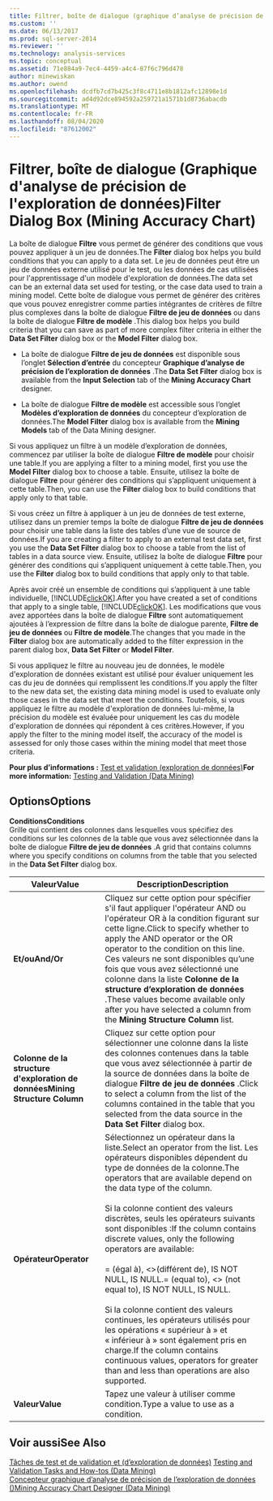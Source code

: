```yaml
---
title: Filtrer, boîte de dialogue (graphique d’analyse de précision de l’exploration de données) | Microsoft Docs
ms.custom: ''
ms.date: 06/13/2017
ms.prod: sql-server-2014
ms.reviewer: ''
ms.technology: analysis-services
ms.topic: conceptual
ms.assetid: 71e884a9-7ec4-4459-a4c4-87f6c796d478
author: minewiskan
ms.author: owend
ms.openlocfilehash: dcdfb7cd7b425c3f8c4711e8b1812afc12898e1d
ms.sourcegitcommit: ad4d92dce894592a259721a1571b1d8736abacdb
ms.translationtype: MT
ms.contentlocale: fr-FR
ms.lasthandoff: 08/04/2020
ms.locfileid: "87612002"
---
```

# <a name="filter-dialog-box-mining-accuracy-chart"></a><span data-ttu-id="2916c-102">Filtrer, boîte de dialogue (Graphique d'analyse de précision de l'exploration de données)</span><span class="sxs-lookup"><span data-stu-id="2916c-102">Filter Dialog Box (Mining Accuracy Chart)</span></span>
  <span data-ttu-id="2916c-103">La boîte de dialogue **Filtre** vous permet de générer des conditions que vous pouvez appliquer à un jeu de données.</span><span class="sxs-lookup"><span data-stu-id="2916c-103">The **Filter** dialog box helps you build conditions that you can apply to a data set.</span></span> <span data-ttu-id="2916c-104">Le jeu de données peut être un jeu de données externe utilisé pour le test, ou les données de cas utilisées pour l'apprentissage d'un modèle d'exploration de données.</span><span class="sxs-lookup"><span data-stu-id="2916c-104">The data set can be an external data set used for testing, or the case data used to train a mining model.</span></span> <span data-ttu-id="2916c-105">Cette boîte de dialogue vous permet de générer des critères que vous pouvez enregistrer comme parties intégrantes de critères de filtre plus complexes dans la boîte de dialogue **Filtre de jeu de données** ou dans la boîte de dialogue **Filtre de modèle** .</span><span class="sxs-lookup"><span data-stu-id="2916c-105">This dialog box helps you build criteria that you can save as part of more complex filter criteria in either the **Data Set Filter** dialog box or the **Model Filter** dialog box.</span></span>  
  
-   <span data-ttu-id="2916c-106">La boîte de dialogue **Filtre de jeu de données** est disponible sous l’onglet **Sélection d’entrée** du concepteur **Graphique d’analyse de précision de l’exploration de données** .</span><span class="sxs-lookup"><span data-stu-id="2916c-106">The **Data Set Filter** dialog box is available from the **Input Selection** tab of the **Mining Accuracy Chart** designer.</span></span>  
  
-   <span data-ttu-id="2916c-107">La boîte de dialogue **Filtre de modèle** est accessible sous l’onglet **Modèles d’exploration de données** du concepteur d’exploration de données.</span><span class="sxs-lookup"><span data-stu-id="2916c-107">The **Model Filter** dialog box is available from the **Mining Models** tab of the Data Mining designer.</span></span>  
  
 <span data-ttu-id="2916c-108">Si vous appliquez un filtre à un modèle d’exploration de données, commencez par utiliser la boîte de dialogue **Filtre de modèle** pour choisir une table.</span><span class="sxs-lookup"><span data-stu-id="2916c-108">If you are applying a filter to a mining model, first you use the **Model Filter** dialog box to choose a table.</span></span> <span data-ttu-id="2916c-109">Ensuite, utilisez la boîte de dialogue **Filtre** pour générer des conditions qui s’appliquent uniquement à cette table.</span><span class="sxs-lookup"><span data-stu-id="2916c-109">Then, you can use the **Filter** dialog box to build conditions that apply only to that table.</span></span>  
  
 <span data-ttu-id="2916c-110">Si vous créez un filtre à appliquer à un jeu de données de test externe, utilisez dans un premier temps la boîte de dialogue **Filtre de jeu de données** pour choisir une table dans la liste des tables d’une vue de source de données.</span><span class="sxs-lookup"><span data-stu-id="2916c-110">If you are creating a filter to apply to an external test data set, first you use the **Data Set Filter** dialog box to choose a table from the list of tables in a data source view.</span></span> <span data-ttu-id="2916c-111">Ensuite, utilisez la boîte de dialogue **Filtre** pour générer des conditions qui s’appliquent uniquement à cette table.</span><span class="sxs-lookup"><span data-stu-id="2916c-111">Then, you use the **Filter** dialog box to build conditions that apply only to that table.</span></span>  
  
 <span data-ttu-id="2916c-112">Après avoir créé un ensemble de conditions qui s’appliquent à une table individuelle, [!INCLUDE[clickOK](../includes/clickok-md.md)].</span><span class="sxs-lookup"><span data-stu-id="2916c-112">After you have created a set of conditions that apply to a single table, [!INCLUDE[clickOK](../includes/clickok-md.md)].</span></span> <span data-ttu-id="2916c-113">Les modifications que vous avez apportées dans la boîte de dialogue **Filtre** sont automatiquement ajoutées à l’expression de filtre dans la boîte de dialogue parente, **Filtre de jeu de données** ou **Filtre de modèle**.</span><span class="sxs-lookup"><span data-stu-id="2916c-113">The changes that you made in the **Filter** dialog box are automatically added to the filter expression in the parent dialog box, **Data Set Filter** or **Model Filter**.</span></span>  
  
 <span data-ttu-id="2916c-114">Si vous appliquez le filtre au nouveau jeu de données, le modèle d'exploration de données existant est utilisé pour évaluer uniquement les cas du jeu de données qui remplissent les conditions.</span><span class="sxs-lookup"><span data-stu-id="2916c-114">If you apply the filter to the new data set, the existing data mining model is used to evaluate only those cases in the data set that meet the conditions.</span></span> <span data-ttu-id="2916c-115">Toutefois, si vous appliquez le filtre au modèle d'exploration de données lui-même, la précision du modèle est évaluée pour uniquement les cas du modèle d'exploration de données qui répondent à ces critères.</span><span class="sxs-lookup"><span data-stu-id="2916c-115">However, if you apply the filter to the mining model itself, the accuracy of the model is assessed for only those cases within the mining model that meet those criteria.</span></span>  
  
 <span data-ttu-id="2916c-116">**Pour plus d’informations :** [Test et validation &#40;exploration de données&#41;](data-mining/testing-and-validation-data-mining.md)</span><span class="sxs-lookup"><span data-stu-id="2916c-116">**For more information:** [Testing and Validation &#40;Data Mining&#41;](data-mining/testing-and-validation-data-mining.md)</span></span>  
  
## <a name="options"></a><span data-ttu-id="2916c-117">Options</span><span class="sxs-lookup"><span data-stu-id="2916c-117">Options</span></span>  
 <span data-ttu-id="2916c-118">**Conditions**</span><span class="sxs-lookup"><span data-stu-id="2916c-118">**Conditions**</span></span>  
 <span data-ttu-id="2916c-119">Grille qui contient des colonnes dans lesquelles vous spécifiez des conditions sur les colonnes de la table que vous avez sélectionnée dans la boîte de dialogue **Filtre de jeu de données** .</span><span class="sxs-lookup"><span data-stu-id="2916c-119">A grid that contains columns where you specify conditions on columns from the table that you selected in the **Data Set Filter** dialog box.</span></span>  
  
|<span data-ttu-id="2916c-120">Valeur</span><span class="sxs-lookup"><span data-stu-id="2916c-120">Value</span></span>|<span data-ttu-id="2916c-121">Description</span><span class="sxs-lookup"><span data-stu-id="2916c-121">Description</span></span>|  
|-----------|-----------------|  
|<span data-ttu-id="2916c-122">**Et/ou**</span><span class="sxs-lookup"><span data-stu-id="2916c-122">**And/Or**</span></span>|<span data-ttu-id="2916c-123">Cliquez sur cette option pour spécifier s'il faut appliquer l'opérateur AND ou l'opérateur OR à la condition figurant sur cette ligne.</span><span class="sxs-lookup"><span data-stu-id="2916c-123">Click to specify whether to apply the AND operator or the OR operator to the condition on this line.</span></span> <span data-ttu-id="2916c-124">Ces valeurs ne sont disponibles qu’une fois que vous avez sélectionné une colonne dans la liste **Colonne de la structure d’exploration de données** .</span><span class="sxs-lookup"><span data-stu-id="2916c-124">These values become available only after you have selected a column from the **Mining Structure Column** list.</span></span>|  
|<span data-ttu-id="2916c-125">**Colonne de la structure d'exploration de données**</span><span class="sxs-lookup"><span data-stu-id="2916c-125">**Mining Structure Column**</span></span>|<span data-ttu-id="2916c-126">Cliquez sur cette option pour sélectionner une colonne dans la liste des colonnes contenues dans la table que vous avez sélectionnée à partir de la source de données dans la boîte de dialogue **Filtre de jeu de données** .</span><span class="sxs-lookup"><span data-stu-id="2916c-126">Click to select a column from the list of the columns contained in the table that you selected from the data source in the **Data Set Filter** dialog box.</span></span>|  
|<span data-ttu-id="2916c-127">**Opérateur**</span><span class="sxs-lookup"><span data-stu-id="2916c-127">**Operator**</span></span>|<span data-ttu-id="2916c-128">Sélectionnez un opérateur dans la liste.</span><span class="sxs-lookup"><span data-stu-id="2916c-128">Select an operator from the list.</span></span> <span data-ttu-id="2916c-129">Les opérateurs disponibles dépendent du type de données de la colonne.</span><span class="sxs-lookup"><span data-stu-id="2916c-129">The operators that are available depend on the data type of the column.</span></span><br /><br /> <span data-ttu-id="2916c-130">Si la colonne contient des valeurs discrètes, seuls les opérateurs suivants sont disponibles :</span><span class="sxs-lookup"><span data-stu-id="2916c-130">If the column contains discrete values, only the following operators are available:</span></span><br /><br /> <span data-ttu-id="2916c-131">= (égal à), <>(différent de), IS NOT NULL, IS NULL.</span><span class="sxs-lookup"><span data-stu-id="2916c-131">= (equal to), <> (not equal to), IS NOT NULL, IS NULL.</span></span><br /><br /> <span data-ttu-id="2916c-132">Si la colonne contient des valeurs continues, les opérateurs utilisés pour les opérations « supérieur à » et « inférieur à » sont également pris en charge.</span><span class="sxs-lookup"><span data-stu-id="2916c-132">If the column contains continuous values, operators for greater than and less than operations are also supported.</span></span>|  
|<span data-ttu-id="2916c-133">**Valeur**</span><span class="sxs-lookup"><span data-stu-id="2916c-133">**Value**</span></span>|<span data-ttu-id="2916c-134">Tapez une valeur à utiliser comme condition.</span><span class="sxs-lookup"><span data-stu-id="2916c-134">Type a value to use as a condition.</span></span>|  
  
## <a name="see-also"></a><span data-ttu-id="2916c-135">Voir aussi</span><span class="sxs-lookup"><span data-stu-id="2916c-135">See Also</span></span>  
 <span data-ttu-id="2916c-136">[Tâches de test et de validation et &#40;d’exploration de données&#41;](data-mining/testing-and-validation-tasks-and-how-tos-data-mining.md) </span><span class="sxs-lookup"><span data-stu-id="2916c-136">[Testing and Validation Tasks and How-tos &#40;Data Mining&#41;](data-mining/testing-and-validation-tasks-and-how-tos-data-mining.md) </span></span>  
 [<span data-ttu-id="2916c-137">Concepteur graphique d’analyse de précision de l’exploration de données &#40;&#41;</span><span class="sxs-lookup"><span data-stu-id="2916c-137">Mining Accuracy Chart Designer &#40;Data Mining&#41;</span></span>](mining-accuracy-chart-designer-data-mining.md)  
  
  
